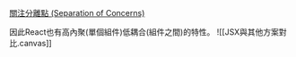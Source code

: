 [關注分離點 (Separation of Concerns)](Separation_of_Concerns.md)

因此React也有高內聚(單個組件)低耦合(組件之間)的特性。
![[JSX與其他方案對比.canvas]]